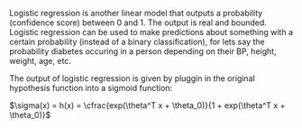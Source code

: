 Logistic regression is another linear model that outputs a probability (confidence score) between 0 and 1. The output is real and bounded. Logistic regression can be used to make predictions about something with a certain probability (instead of a binary classification), for lets say the probability diabetes occuring in a person depending on their BP, height, weight, age, etc.

The output of logistic regression is given by pluggin in the original hypothesis function into a sigmoid function:

$\sigma(x) = h(x) = \cfrac{exp(\theta^T x + \theta_0)}{1 + exp(\theta^T x + \theta_0)}$